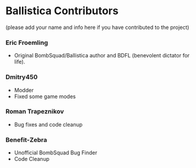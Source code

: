 # Ballistica Contributors
(please add your name and info here if you have contributed to the project)

### Eric Froemling
- Original BombSquad/Ballistica author and BDFL (benevolent dictator for life).

### Dmitry450
- Modder
- Fixed some game modes

### Roman Trapeznikov
- Bug fixes and code cleanup

### Benefit-Zebra
- Unofficial BombSquad Bug Finder
- Code Cleanup
